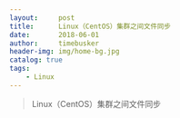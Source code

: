 ```yaml
---
layout:     post
title:      Linux（CentOS）集群之间文件同步
date:       2018-06-01
author:     timebusker
header-img: img/home-bg.jpg
catalog: true
tags:
    - Linux
---
```


> Linux（CentOS）集群之间文件同步

### 